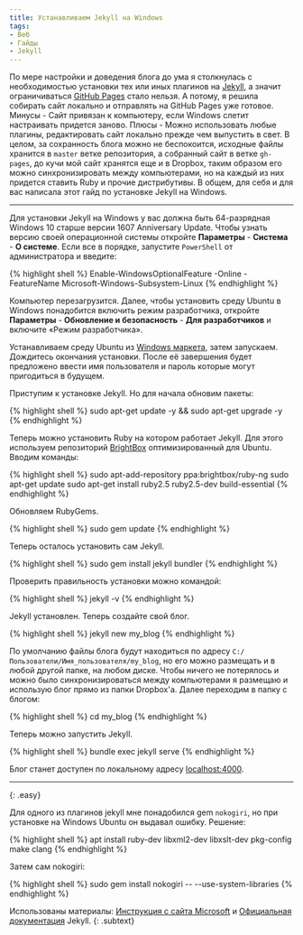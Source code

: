 ```yaml
---
title: Устанавливаем Jekyll на Windows
tags:
- Веб
- Гайды
- Jekyll
---
```


По мере настройки и доведения блога до ума я столкнулась с необходимостью установки тех или иных плагинов на [Jekyll][1], а значит ограничиваться [GitHub Pages][2] стало нельзя. А потому, я решила собирать сайт локально и отправлять на GitHub Pages уже готовое. Минусы - Сайт привязан к компьютеру, если Windows слетит настраивать придется заново. Плюсы - Можно использовать любые плагины, редактировать сайт локально прежде чем выпустить в свет. В целом, за сохранность блога можно не беспокоится, исходные файлы хранится в `master` ветке репозитория, а собранный сайт в ветке `gh-pages`, до кучи мой сайт хранятся еще и в Dropbox, таким образом его можно синхронизировать между компьютерами, но на каждый из них придется ставить Ruby и прочие дистрибутивы.  В общем, для себя и для вас написала этот гайд по установке Jekyll на Windows.

---

Для установки Jekyll на Windows у вас должна быть 64-разрядная Windows 10 старше версии 1607 Anniversary Update. Чтобы узнать версию своей операционной системы откройте **Параметры** - **Система** - **О системе**. Если все в порядке, запустите `PowerShell` от администратора и введите:

{% highlight shell %}
Enable-WindowsOptionalFeature -Online -FeatureName Microsoft-Windows-Subsystem-Linux
{% endhighlight %}

Компьютер перезагрузится. Далее, чтобы установить среду Ubuntu в Windows понадобится включить режим разработчика, откройте **Параметры** - **Обновление и безопасность** - **Для разработчиков** и включите «Режим разработчика».

Устанавливаем среду Ubuntu из [Windows маркета][5], затем запускаем. Дождитесь окончания установки. После её завершения будет предложено ввести имя пользователя и пароль которые могут пригодиться в будущем.

Приступим к установке Jekyll. Но для начала обновим пакеты:

{% highlight shell %}
sudo apt-get update -y && sudo apt-get upgrade -y
{% endhighlight %}

Теперь можно установить Ruby на котором работает Jekyll. Для этого используем репозиторий [BrightBox][6] оптимизированный для Ubuntu. Вводим команды:

{% highlight shell %}
sudo apt-add-repository ppa:brightbox/ruby-ng
sudo apt-get update
sudo apt-get install ruby2.5 ruby2.5-dev build-essential
{% endhighlight %}

Обновляем RubyGems.

{% highlight shell %}
sudo gem update
{% endhighlight %}

Теперь осталось установить сам Jekyll.

{% highlight shell %}
sudo gem install jekyll bundler
{% endhighlight %}

Проверить правильность установки можно командой:

{% highlight shell %}
jekyll -v
{% endhighlight %}

Jekyll установлен. Теперь создайте свой блог.

{% highlight shell %}
jekyll new my_blog
{% endhighlight %}

По умолчанию файлы блога  будут находиться по адресу `C:/Пользователи/Имя_пользователя/my_blog`, но его можно размещать и в любой другой папке, на любом диске. Чтобы ничего не потерялось и можно было синхронизироваться между компьютерами я размещаю и использую блог прямо из папки Dropbox'a. Далее переходим в папку с блогом:

{% highlight shell %}
cd my_blog
{% endhighlight %}

Теперь можно запустить Jekyll.

{% highlight shell %}
bundle exec jekyll serve
{% endhighlight %}

Блог станет доступен по локальному адресу [localhost:4000][7].

---
{: .easy}

Для одного из плагинов jekyll мне понадобился gem `nokogiri`, но при установке на Windows Ubuntu он выдавал ошибку. Решение:

{% highlight shell %}
apt install ruby-dev libxml2-dev libxslt-dev pkg-config make clang
{% endhighlight %}

Затем сам nokogiri:

{% highlight shell %}
sudo gem install nokogiri -- --use-system-libraries
{% endhighlight %}

Использованы материалы: [Инструкция с сайта Microsoft][3] и [Официальная документация][4] Jekyll.
{: .subtext}

[1]:    http://jekyllrb.com/
[2]:    https://pages.github.com/
[3]:    https://msdn.microsoft.com/en-us/commandline/wsl/install_guide#for-anniversary-update-and-creators-update-install-using-lxrun
[4]:    https://jekyllrb.com/docs/windows/
[5]:    https://www.microsoft.com/store/productId/9NBLGGH4MSV6
[6]:    https://www.brightbox.com/docs/ruby/ubuntu/
[7]:    http://localhost:4000